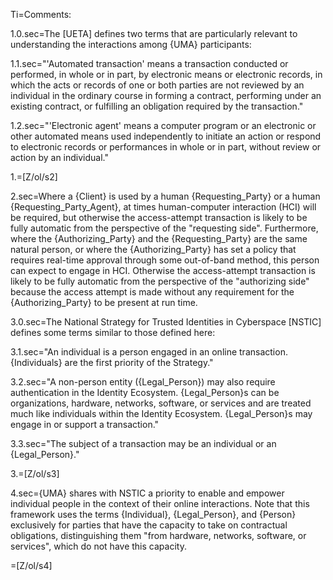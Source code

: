 Ti=Comments:

1.0.sec=The [UETA] defines two terms that are particularly relevant to understanding the interactions among {UMA} participants:

1.1.sec="'Automated transaction' means a transaction conducted or performed, in whole or in part, by electronic means or electronic records, in which the acts or records of one or both parties are not reviewed by an individual in the ordinary course in forming a contract, performing under an existing contract, or fulfilling an obligation required by the transaction."

1.2.sec="'Electronic agent' means a computer program or an electronic or other automated means used independently to initiate an action or respond to electronic records or performances in whole or in part, without review or action by an individual."

1.=[Z/ol/s2]

2.sec=Where a {Client} is used by a human {Requesting_Party} or a human {Requesting_Party_Agent}, at times human-computer interaction (HCI) will be required, but otherwise the access-attempt transaction is likely to be fully automatic from the perspective of the "requesting side". Furthermore, where the {Authorizing_Party} and the {Requesting_Party} are the same natural person, or where the {Authorizing_Party} has set a policy that requires real-time approval through some out-of-band method, this person can expect to engage in HCI. Otherwise the access-attempt transaction is likely to be fully automatic from the perspective of the "authorizing side" because the access attempt is made without any requirement for the {Authorizing_Party} to be present at run time.

3.0.sec=The National Strategy for Trusted Identities in Cyberspace [NSTIC] defines some terms similar to those defined here:

3.1.sec="An individual is a person engaged in an online transaction. {Individuals} are the first priority of the Strategy."

3.2.sec="A non-person entity ({Legal_Person}) may also require authentication in the Identity Ecosystem. {Legal_Person}s can be organizations, hardware, networks, software, or services and are treated much like individuals within the Identity Ecosystem. {Legal_Person}s may engage in or support a transaction."

3.3.sec="The subject of a transaction may be an individual or an {Legal_Person}."

3.=[Z/ol/s3]

4.sec={UMA} shares with NSTIC a priority to enable and empower individual people in the context of their online interactions. Note that this framework uses the terms {Individual}, {Legal_Person}, and {Person} exclusively for parties that have the capacity to take on contractual obligations, distinguishing them "from hardware, networks, software, or services", which do not have this capacity.

=[Z/ol/s4]
